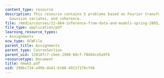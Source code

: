 ```yaml
---
content_type: resource
description: This resource contains 5 problems based on Fourier transform, pseudorandom
  Gaussian variates, and coherence.
file: /media/courses/12-864-inference-from-data-and-models-spring-2005/290bc734a99bda41b1884911f176cfd4_hmwk5.pdf
file_type: application/pdf
learning_resource_types:
- Assignments
ocw_type: OCWFile
parent_title: Assignments
parent_type: CourseSection
parent_uid: 12018fc7-cbee-1908-68cf-f8d44ce5a9fb
resourcetype: Document
title: hmwk5.pdf
uid: 290bc734-a99b-da41-b188-4911f176cfd4
---
```

